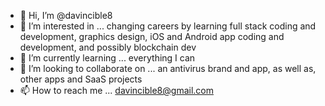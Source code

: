 - 👋 Hi, I’m @davincible8
- 👀 I’m interested in ... changing careers by learning full stack coding and development, graphics design, iOS and Android app coding and development, and possibly blockchain dev
- 🌱 I’m currently learning ... everything I can
- 💞️ I’m looking to collaborate on ... an antivirus brand and app, as well as, other apps and SaaS projects
- 📫 How to reach me ... davincible8@gmail.com

<!---
davincible8/davincible8 is a ✨ special ✨ repository because its `README.md` (this file) appears on your GitHub profile.
You can click the Preview link to take a look at your changes.
--->
